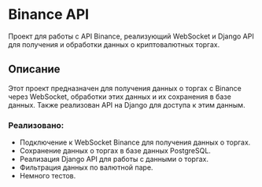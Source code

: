 # Binance API

Проект для работы с API Binance, реализующий WebSocket и Django API для получения и обработки данных о криптовалютных торгах.

## Описание

Этот проект предназначен для получения данных о торгах с Binance через WebSocket, обработки этих данных и их сохранения в базе данных. Также реализован API на Django для доступа к этим данным.

### Реализовано:
- Подключение к WebSocket Binance для получения данных о торгах.
- Сохранение данных о торгах в базе данных PostgreSQL.
- Реализация Django API для работы с данными о торгах.
- Фильтрация данных по валютной паре.
- Немного тестов.

